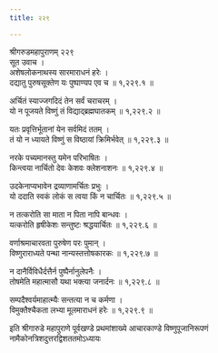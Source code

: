 ```yaml
---
title: २२९

---
```

श्रीगरुडमहापुराणम् २२९  
सूत उवाच ।  
अशेषलोकनाथस्य सारमाराधनं हरेः ।  
दद्यातु पुरुषसूक्तेण यः पुष्पाण्यप एव च ॥ १,२२९.१ ॥  
  
अर्चितं स्याज्जगदिदं तेन सर्वं चराचरम् ।  
यो न पूजयते विष्णुं तं विद्याद्ब्रह्मघातकम् ॥ १,२२९.२ ॥  
  
यतः प्रवृत्तिर्भूतानां येन सर्वमिदं ततम् ।  
तं यो न ध्यायते विष्णुं स विष्ठायां क्रिमिर्भवेत् ॥ १,२२९.३ ॥  
  
नरके पच्यमानस्तु यमेन परिभाषितः ।  
किन्त्वया नार्चितो देवः केशवः क्लेशनाशनः ॥ १,२२९.४ ॥  
  
उदकेनाप्यभावेन द्रव्याणामर्चितः प्रभुः ।  
यो ददाति स्वकं लोकं स त्वया किं न चार्चितः ॥ १,२२९.५ ॥  
  
न तत्करोति सा माता न पिता नापि बान्धवः ।  
यत्करोति हृषीकेशः सन्तुष्टः श्रद्धयार्चितः ॥ १,२२९.६ ॥  
  
वर्णाश्रमाचारवता पुरुषेण परः पुमान् ।  
विष्णुराराध्यते पन्था नान्यस्तत्तोषकारकः ॥ १,२२९.७ ॥  
  
न दानैर्विविधैर्दत्तैर्न पुष्पैर्नानुलेपनैः ।  
तोषमेति महात्मासौ यथा भक्त्या जनार्दनः ॥ १,२२९.८ ॥  
  
सम्पदैश्वर्यमाहात्म्यैः सन्तत्या न च कर्मणा ।  
विमुक्तैश्चैकता लभ्या मूलमाराधनं हरेः ॥ १,२२९.९ ॥  
  
इति श्रीगारुडे महापुराणे पूर्वखण्डे प्रथमांशाख्ये आचारकाण्डे विष्णुपूजानिरूपणं नामैकोनत्रिशदुत्तरद्विशततमोऽध्यायः